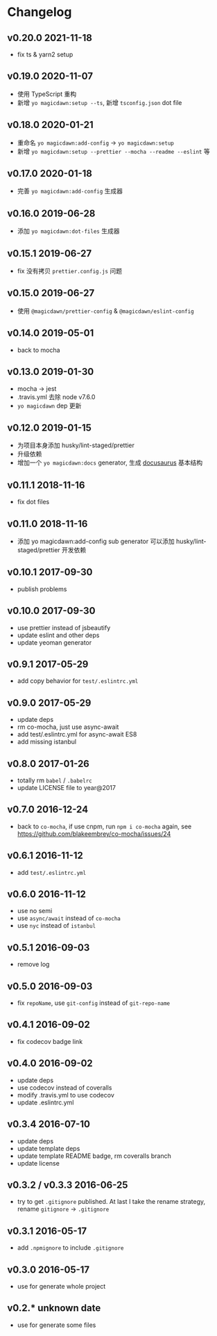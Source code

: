 # Changelog

## v0.20.0 2021-11-18

- fix ts & yarn2 setup

## v0.19.0 2020-11-07

- 使用 TypeScript 重构
- 新增 `yo magicdawn:setup --ts`, 新增 `tsconfig.json` dot file

## v0.18.0 2020-01-21

- 重命名 `yo magicdawn:add-config` -> `yo magicdawn:setup`
- 新增 `yo magicdawn:setup --prettier --mocha --readme --eslint` 等

## v0.17.0 2020-01-18

- 完善 `yo magicdawn:add-config` 生成器

## v0.16.0 2019-06-28

- 添加 `yo magicdawn:dot-files` 生成器

## v0.15.1 2019-06-27

- fix 没有拷贝 `prettier.config.js` 问题

## v0.15.0 2019-06-27

- 使用 `@magicdawn/prettier-config` & `@magicdawn/eslint-config`

## v0.14.0 2019-05-01

- back to mocha

## v0.13.0 2019-01-30

- mocha -> jest
- .travis.yml 去除 node v7.6.0
- `yo magicdawn` dep 更新

## v0.12.0 2019-01-15

- 为项目本身添加 husky/lint-staged/prettier
- 升级依赖
- 增加一个 `yo magicdawn:docs` generator, 生成 [docusaurus](https://docusaurus.io/docs/en/installation) 基本结构

## v0.11.1 2018-11-16

- fix dot files

## v0.11.0 2018-11-16

- 添加 yo magicdawn:add-config sub generator 可以添加 husky/lint-staged/prettier 开发依赖

## v0.10.1 2017-09-30

- publish problems

## v0.10.0 2017-09-30

- use prettier instead of jsbeautify
- update eslint and other deps
- update yeoman generator

## v0.9.1 2017-05-29

- add copy behavior for `test/.eslintrc.yml`

## v0.9.0 2017-05-29

- update deps
- rm co-mocha, just use async-await
- add test/.eslintrc.yml for async-await ES8
- add missing istanbul

## v0.8.0 2017-01-26

- totally rm `babel` / `.babelrc`
- update LICENSE file to year@2017

## v0.7.0 2016-12-24

- back to `co-mocha`, if use cnpm, run `npm i co-mocha` again, see https://github.com/blakeembrey/co-mocha/issues/24

## v0.6.1 2016-11-12

- add `test/.eslintrc.yml`

## v0.6.0 2016-11-12

- use no semi
- use `async/await` instead of `co-mocha`
- use `nyc` instead of `istanbul`

## v0.5.1 2016-09-03

- remove log

## v0.5.0 2016-09-03

- fix `repoName`, use `git-config` instead of `git-repo-name`

## v0.4.1 2016-09-02

- fix codecov badge link

## v0.4.0 2016-09-02

- update deps
- use codecov instead of coveralls
- modify .travis.yml to use codecov
- update .eslintrc.yml

## v0.3.4 2016-07-10

- update deps
- update template deps
- update template README badge, rm coveralls branch
- update license

## v0.3.2 / v0.3.3 2016-06-25

- try to get `.gitignore` published. At last I take the rename strategy,
  rename `gitignore` -> `.gitignore`

## v0.3.1 2016-05-17

- add `.npmignore` to include `.gitignore`

## v0.3.0 2016-05-17

- use for generate whole project

## v0.2.\* unknown date

- use for generate some files
